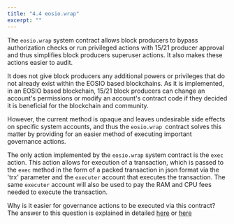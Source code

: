 ```yaml
---
title: "4.4 eosio.wrap"
excerpt: ""
---
```

The `eosio.wrap` system contract allows block producers to bypass authorization checks or run privileged actions with 15/21 producer approval and thus simplifies block producers superuser actions.  It also makes these actions easier to audit.

It does not give block producers any additional powers or privileges that do not already exist within the EOSIO based blockchains. As it is implemented, in an EOSIO based blockchain, 15/21 block producers can change an account's permissions or modify an account's contract code if they decided it is beneficial for the blockchain and community. 

However, the current method is opaque and leaves undesirable side effects on specific system accounts, and thus the `eosio.wrap `contract solves this matter by providing for an easier method of executing important governance actions.

The only action implemented by the `eosio.wrap` system contract is the `exec` action. This action allows for execution of a transaction, which is passed to the `exec` method in the form of a packed transaction in json format via the 'trx' parameter and the `executer` account that executes the transaction. The same `executer` account will also be used to pay the RAM and CPU fees needed to execute the transaction.

Why is it easier for governance actions to be executed via this contract?
The answer to this question is explained in detailed [here](https://github.com/EOSIO/eosio.contracts/tree/master/eosio.wrap#3-using-the-eosiowrap-contract) or [here](https://github.com/EOSIO/eosio.contracts/tree/master/docs/eosio.wrap.md#3-using-the-eosiowrap-contract)